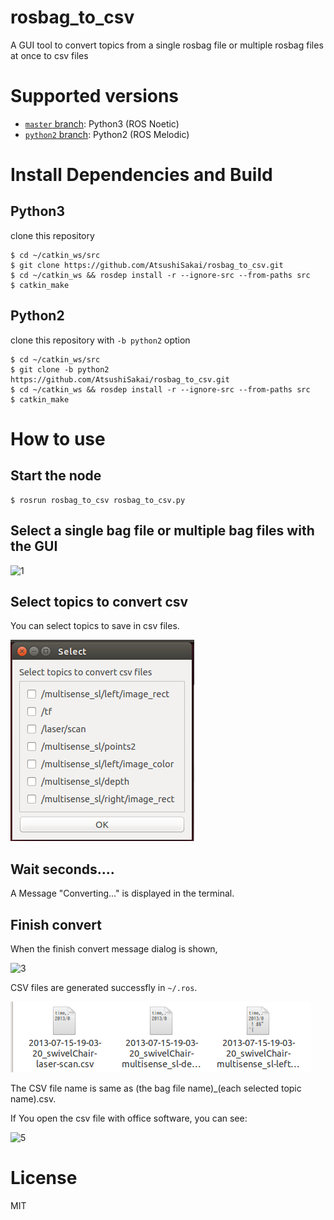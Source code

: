 # rosbag_to_csv

A GUI tool to convert topics from a single rosbag file or multiple rosbag files at once to csv files

# Supported versions

* [`master` branch](https://github.com/AtsushiSakai/rosbag_to_csv/tree/master): Python3 (ROS Noetic)
* [`python2` branch](https://github.com/AtsushiSakai/rosbag_to_csv/tree/python2): Python2 (ROS Melodic)

# Install Dependencies and Build

## Python3

clone this repository

```
$ cd ~/catkin_ws/src  
$ git clone https://github.com/AtsushiSakai/rosbag_to_csv.git  
$ cd ~/catkin_ws && rosdep install -r --ignore-src --from-paths src
$ catkin_make
```

## Python2

clone this repository with `-b python2` option

```
$ cd ~/catkin_ws/src  
$ git clone -b python2 https://github.com/AtsushiSakai/rosbag_to_csv.git  
$ cd ~/catkin_ws && rosdep install -r --ignore-src --from-paths src
$ catkin_make
```

# How to use

## Start the node
```
$ rosrun rosbag_to_csv rosbag_to_csv.py
```

## Select a single bag file or multiple bag files with the GUI

![1](https://github.com/AtsushiSakai/rosbag_to_csv/wiki/1.png)

## Select topics to convert csv

You can select topics to save in csv files.

![2](https://github.com/AtsushiSakai/rosbag_to_csv/blob/master/images/pic1.png)

## Wait seconds....

A Message "Converting..." is displayed in the terminal.

## Finish convert

When the finish convert message dialog is shown,

![3](https://github.com/AtsushiSakai/rosbag_filter_gui/wiki/4.png)

CSV files are generated successfly in `~/.ros`.

![4](https://github.com/AtsushiSakai/rosbag_to_csv/blob/master/images/pic2.png)


The CSV file name is same as (the bag file name)_(each selected topic name).csv.

If You open the csv file with office software, you can see:

![5](https://github.com/AtsushiSakai/rosbag_to_csv/wiki/3.png)


# License

MIT
